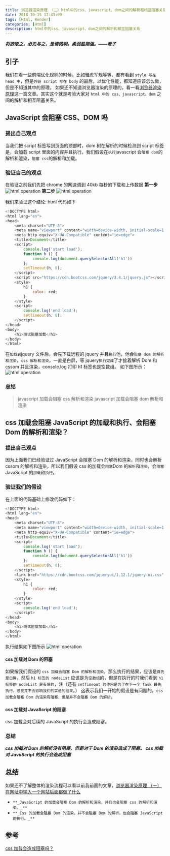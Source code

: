 ```yaml
---
title: 浏览器渲染原理 （二）html中的css、javascript、dom之间的解析和相互阻塞关系
date: 2018-10-15 17:43:09
tags: [Html, Render]
categories: [Html]
description: html中的css、javascript、dom之间的解析和相互阻塞关系
---
```


**_将欲取之，必先与之，是谓微明。柔弱胜刚强。——老子_**

## 引子

我们在看一些前端优化规则的时候，比如雅虎军规等等，都有看到 `style 写在 head 中`，但是`外链 script 写在 body` 的最后，以优化性能，都知道应该怎么做，但是不知道其中的原理。
如果还不知道浏览器渲染的原理的，看一看[浏览器渲染原理](/blog/html/render/html-style-javascript.html)这一篇文章。其实这个就是考验大家对 `html 中的 css、javascript、dom` 之间的解析和相互阻塞关系。

## JavaScript 会阻塞 CSS、DOM 吗

### 提出自己观点

当我们把 script 标签写到页面的顶部时，dom 树在解析的时候检测到 script 标签是，会加载 script 里面的内容并且执行。我们假设在`执行`javascript 会`阻塞 dom`的解析和渲染，`阻塞 css`的解析和加载。

### 验证自己的观点

在验证之前我们先把 chrome 的网速调到 40kb 每秒的下载和上传数据
**第一步**
![html operation](./html-style-javascript/html-1.png)
**第二步**
![html operation](./html-style-javascript/html-2.png)

我们来验证这个结论:
html 代码如下

```javascript
<!DOCTYPE html>
<html lang="en">
<head>
    <meta charset="UTF-8">
    <meta name="viewport" content="width=device-width, initial-scale=1.0">
    <meta http-equiv="X-UA-Compatible" content="ie=edge">
    <title>Document</title>
    <script>
        console.log('start load');
        function h () {
            console.log(document.querySelectorAll('h1'))
        };
        setTimeout(h, 0);
    </script>
    <script src="https://cdn.bootcss.com/jquery/3.4.1/jquery.js"></script>
    <style>
        h1 {
            color: red;
        }
    </style>
    <script>
        console.log('end load');
        setTimeout(h, 0);
    </script>
</head>
<body>
    <h1>测试阻塞加载</h1>
</body>
</html>
```

在`加载到`jquery 文件后，会先下载远程的 jquery 并且`执行`他，他会`阻塞 dom 的解析和渲染`，`css 解析和渲染`，一直是白屏，等 jquery`执行完成`了才接着解析 Dom 和 cssom 并且渲染，console.log 打印 h1 标签也是空数组。
如下图所示：
![html operation](./html-style-javascript/html-gif.gif)

### 总结

> javascript 加载会阻塞 css 解析和渲染
> javascript 加载会阻塞 dom 解析和渲染

## css 加载会阻塞 JavaScript 的加载和执行、会阻塞 Dom 的解析和渲染？

### 提出自己观点

因为上面我们已经验证过 JavaScript 会阻塞 Dom 的解析和渲染，同时也会解析 cssom 的解析和渲染，所以我们假设 css 的加载会`阻塞`Dom 的`解析`和`渲染`，会`阻塞`JavaScript 的`加载`和`执行`。

### 验证我们的假设

在上面的代码基础上修改代码如下：

```javascript
<!DOCTYPE html>
<html lang="en">
<head>
    <meta charset="UTF-8">
    <meta name="viewport" content="width=device-width, initial-scale=1.0">
    <meta http-equiv="X-UA-Compatible" content="ie=edge">
    <title>Document</title>
    <script>
        console.log('start load');
        function h () {
            console.log(document.querySelectorAll('h1'))
        };
        setTimeout(h, 0);
    </script>
    <link href="https://cdn.bootcss.com/jqueryui/1.12.1/jquery-ui.css" rel="stylesheet">
    <style>
        h1 {
            color: red;
        }
    </style>
    <script>
        console.log('end load');
    </script>
</head>
<body>
    <h1>测试阻塞加载</h1>
</body>
</html>
```

执行结果如下图所示
![html operation](./html-style-javascript/html-gif1.gif)

#### css 加载对 Dom 的阻塞

如果按我们假设的 `css 加载会阻塞 Dom 的解析和渲染`，那么执行的结果，应该是`首先是白屏`，然后 `h1 标签的 nodeList` 应该是为`空数组`的，但是在执行的时我们看到 `h1 标签的 nodeList 是有值的`，注（还有 `setTimeout 的作用是为了在下一个 Task 最先执行，感觉并不会影响我们的实验的结果`。）
这表示我们一开始的假设是有问题的，`css 加载会阻塞 Dom 的渲染有阻塞，但是并不会阻塞 Dom 的解析`。

#### css 加载对 JavaScript 的阻塞

css 加载会对后续的 JavaScript 的执行会造成阻塞。

### 总结

**_css 加载对 Dom 的解析没有阻塞，但是对于 Dom 的渲染造成了阻塞。_**
**_css 加载对 JavaScript 的执行会造成阻塞_**

## 总结

如果还不了解整体的渲染流程可以看以前我前面的文章，[浏览器渲染原理 （一）在网址中输入一个网站后面都做了什么](/blog/html/render/html-style-javascript.html)

- `**_JavaScript 的加载会阻塞 Dom 的解析和渲染，并且也会阻塞 css 的解析和渲染。_**`
- `**_Css 的加载会阻塞 Dom 的渲染，并不会阻塞 Dom 的解析，也会阻塞 JavaScript 的执行。_**`

## 参考

[css 加载会造成阻塞吗？](https://juejin.im/post/5b88ddca6fb9a019c7717096)
